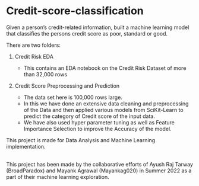 # Credit-score-classification
Given a person’s credit-related information, built a machine learning model that classifies the persons credit score as poor, standard or good.

There are two folders:
1. Credit Risk EDA 
   * This contains an EDA notebook on the Credit Risk Dataset of more than 32,000 rows

2. Credit Score Preprocessing and Prediction
   * The data set here is 100,000 rows large.
   * In this we have done an extensive data cleaning and preprocessing of the Data and then applied various models from SciKit-Learn to predict the category of Credit score of the input data. 
   * We have also used hyper parameter tuning as well as Feature Importance Selection to improve the Accuracy of the model.

This project is made for Data Analysis and Machine Learning implementation. 

<br>This project has been made by the collaborative efforts of Ayush Raj Tarway (BroadParadox) and Mayank Agrawal (Mayankag020) in Summer 2022 as a part of their machine learning exploration.


